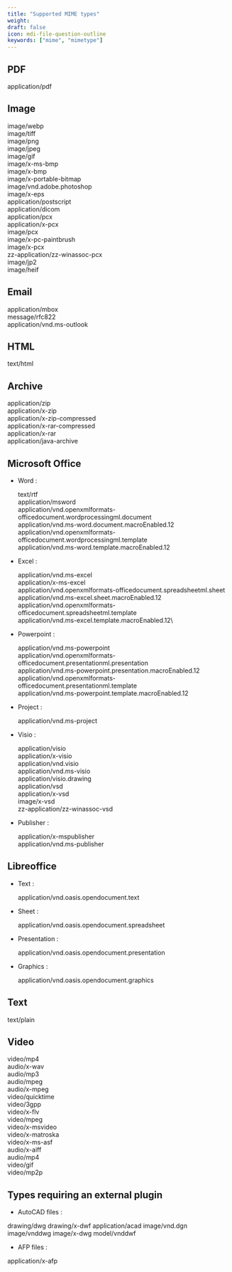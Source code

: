 ```yaml
---
title: "Supported MIME types"
weight:
draft: false
icon: mdi-file-question-outline
keywords: ["mime", "mimetype"]
---
```


## PDF

application/pdf

## Image

image/webp\
image/tiff\
image/png\
image/jpeg\
image/gif\
image/x-ms-bmp\
image/x-bmp\
image/x-portable-bitmap\
image/vnd.adobe.photoshop\
image/x-eps\
application/postscript\
application/dicom\
application/pcx\
application/x-pcx\
image/pcx\
image/x-pc-paintbrush\
image/x-pcx\
zz-application/zz-winassoc-pcx\
image/jp2\
image/heif

## Email

application/mbox\
message/rfc822\
application/vnd.ms-outlook

## HTML

text/html

## Archive

application/zip\
application/x-zip\
application/x-zip-compressed\
application/x-rar-compressed\
application/x-rar\
application/java-archive


## Microsoft Office

- Word :

  text/rtf\
  application/msword\
  application/vnd.openxmlformats-officedocument.wordprocessingml.document\
  application/vnd.ms-word.document.macroEnabled.12\
  application/vnd.openxmlformats-officedocument.wordprocessingml.template\
  application/vnd.ms-word.template.macroEnabled.12

- Excel :

  application/vnd.ms-excel\
  application/x-ms-excel\
  application/vnd.openxmlformats-officedocument.spreadsheetml.sheet\
  application/vnd.ms-excel.sheet.macroEnabled.12\
  application/vnd.openxmlformats-officedocument.spreadsheetml.template\
  application/vnd.ms-excel.template.macroEnabled.12\

- Powerpoint :

  application/vnd.ms-powerpoint\
  application/vnd.openxmlformats-officedocument.presentationml.presentation\
  application/vnd.ms-powerpoint.presentation.macroEnabled.12\
  application/vnd.openxmlformats-officedocument.presentationml.template\
  application/vnd.ms-powerpoint.template.macroEnabled.12

- Project :

  application/vnd.ms-project

- Visio :

  application/visio\
  application/x-visio\
  application/vnd.visio\
  application/vnd.ms-visio\
  application/visio.drawing\
  application/vsd\
  application/x-vsd\
  image/x-vsd\
  zz-application/zz-winassoc-vsd

- Publisher :

  application/x-mspublisher\
  application/vnd.ms-publisher

## Libreoffice

- Text :

  application/vnd.oasis.opendocument.text

- Sheet :

  application/vnd.oasis.opendocument.spreadsheet

- Presentation :

  application/vnd.oasis.opendocument.presentation

- Graphics :

  application/vnd.oasis.opendocument.graphics


## Text

text/plain

## Video

video/mp4\
audio/x-wav\
audio/mp3\
audio/mpeg\
audio/x-mpeg\
video/quicktime\
video/3gpp\
video/x-flv\
video/mpeg\
video/x-msvideo\
video/x-matroska\
video/x-ms-asf\
audio/x-aiff\
audio/mp4\
video/gif\
video/mp2p

## Types requiring an external plugin

- AutoCAD files :

drawing/dwg
drawing/x-dwf
application/acad
image/vnd.dgn
image/vnddwg
image/x-dwg
model/vnddwf

- AFP files :

application/x-afp

